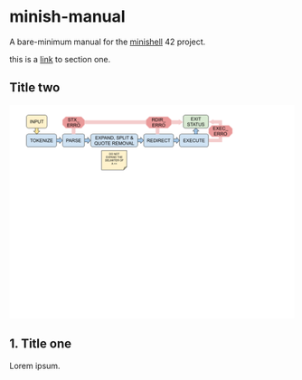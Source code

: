 # minish-manual
A bare-minimum manual for the <ins>minishell</ins> 42 project.

this is a [link](#1-title-one) to section one. 

## Title two
![minish diagram](assets/diagram.png)



## 1. Title one
Lorem ipsum.
